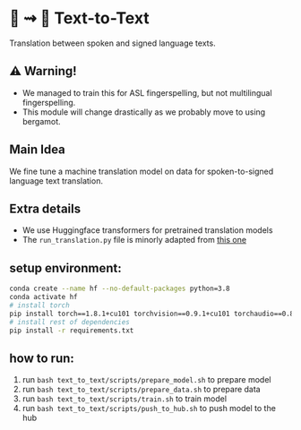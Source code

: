 # 📝 ⇝ 🧏 Text-to-Text

Translation between spoken and signed language texts.

## ⚠️ Warning!

- We managed to train this for ASL fingerspelling, but not multilingual fingerspelling.
- This module will change drastically as we probably move to using bergamot.

## Main Idea

We fine tune a machine translation model on data for spoken-to-signed language text translation.

## Extra details

- We use Huggingface transformers for pretrained translation models
- The `run_translation.py` file is minorly adapted
  from [this one](https://github.com/huggingface/transformers/blob/main/examples/pytorch/translation/run_translation.py)

## setup environment:

```bash
conda create --name hf --no-default-packages python=3.8
conda activate hf
# install torch
pip install torch==1.8.1+cu101 torchvision==0.9.1+cu101 torchaudio==0.8.1 -f https://download.pytorch.org/whl/torch_stable.html
# install rest of dependencies
pip install -r requirements.txt
```

## how to run:

1. run `bash text_to_text/scripts/prepare_model.sh` to prepare model
1. run `bash text_to_text/scripts/prepare_data.sh` to prepare data
1. run `bash text_to_text/scripts/train.sh` to train model
1. run `bash text_to_text/scripts/push_to_hub.sh` to push model to the hub